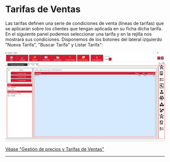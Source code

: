 # Tarifas de Ventas

Las tarifas definen una serie de condiciones de venta (líneas de tarifas) que se aplicarán sobre los clientes que tengan aplicada en su ficha dicha tarifa. En el siguiente panel podemos seleccionar una tarifa y en la rejilla nos mostrará sus condiciones. Disponemos de los botones del lateral izquierdo "Nueva Tarifa", "Buscar Tarifa" y Listar Tarifa":

![](<../../.gitbook/assets/image (536).png>)



&#x20;[Véase "Gestión de precios y Tarifas de Ventas"](articulos/gestion-de-precios-y-tarifas-de-ventas.md)

****
